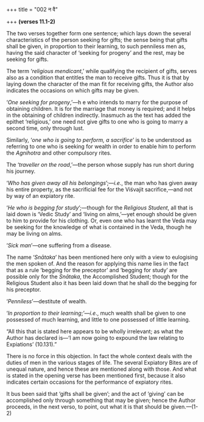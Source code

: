 +++
title = "002 न वै"

+++
**(verses 11.1-2)**

The two verses together form one sentence; which lays down the several
characteristics of the person seeking for gifts; the sense being that
gifts shall be given, in proportion to their learning, to such penniless
men as, having the said character of ‘seeking for progeny’ and the rest,
may be seeking for gifts.

The term ‘*religious mendicant*,’ while qualifying the recipient of
gifts, serves also as a condition that entitles the man to receive
gifts. Thus it is that by laying down the character of the man fit for
receiving gifts, the Author also indicates the occasions on which gifts
may be given.

‘*One seeking for progeny*,’—h e who intends to marry for the purpose of
obtaining children. It is for the marriage that money is required; and
it helps in the obtaining of children indirectly. Inasmuch as the text
has added the epithet ‘religious,’ one need not give gifts to one who is
going to marry a second time, only through lust.

Similarly, ‘*one who is going to perform, a sacrifice*’ is to be
understood as referring to one who is seeking for wealth in order to
enable him to perform the *Agnihotra* and other compulsory rites.

The ‘*traveller on the road*,’—the person whose supply has run short
during his journey.

‘*Who has given away all his belongings*’;—*i.e*., the man who has given
away his entire property, as the sacrificial fee for the Viśvajit
sacrifice,—and not by way of an expiatory rite.

‘*He who is begging for study*’;—though for the *Religious Student*, all
that is laid down is ‘Vedic Study’ and ‘living on alms,’—yet enough
should be given to him to provide for his clothing. Or, even one who has
learnt the Veda may be seeking for the knowledge of what is contained in
the Veda, though he may be living on alms.

‘*Sick man*’—one suffering from a disease.

The name ‘*Snātaka*’ has been mentioned here only with a view to
eulogising the men spoken of. And the reason for applying this name lies
in the fact that as a rule ‘begging for the preceptor’ and ‘begging for
study’ are possible only for the *Snātaka*, the Accomplished Student;
though for the Religious Student also it has been laid down that he
shall do the begging for his preceptor.

‘*Penniless*’—destitute of wealth.

‘*In proportion to their learning*;’—*i.e*., much wealth shall be given
to one possessed of much learning, and little to one possessed of little
learning.

“All this that is stated here appears to be wholly irrelevant; as what
the Author has declared is—‘I am now going to expound the law relating
to Expiations’ (10.131).”

There is no force in this objection. In fact the whole context deals
with the duties of men in the various stages of life. The several
Expiatory Bites are of unequal nature, and hence these are mentioned
along with those. And what is stated in the opening verse has been
mentioned first, because it also indicates certain occasions for the
performance of expiatory rites.

It bus been said that ‘gifts shall be given’; and the act of ‘giving’
can be accomplished only through something that may be given; hence the
Author proceeds, in the next verso, to point, out what it is that should
be given.—(1-2)


